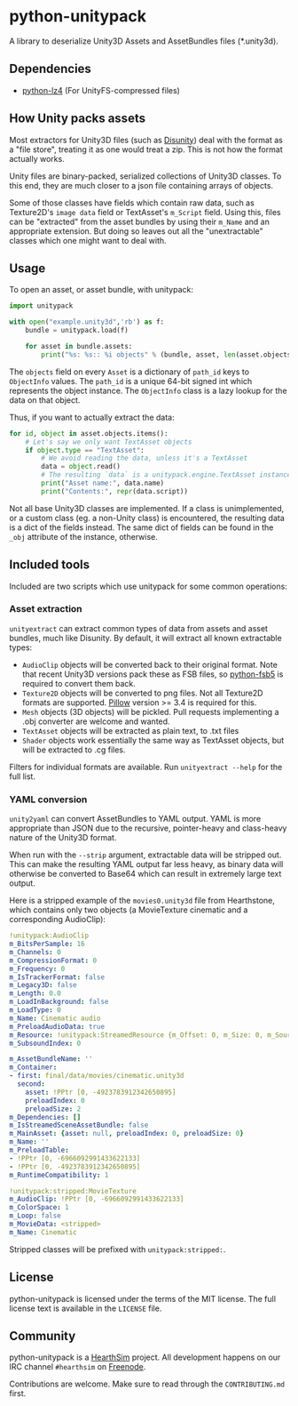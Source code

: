 # python-unitypack

A library to deserialize Unity3D Assets and AssetBundles files (*.unity3d).

## Dependencies

* [python-lz4](https://github.com/python-lz4/python-lz4) (For UnityFS-compressed files)


## How Unity packs assets

Most extractors for Unity3D files (such as [Disunity](https://github.com/ata4/disunity))
deal with the format as a "file store", treating it as one would treat a zip. This is
not how the format actually works.

Unity files are binary-packed, serialized collections of Unity3D classes. To this end,
they are much closer to a json file containing arrays of objects.

Some of those classes have fields which contain raw data, such as Texture2D's `image data`
field or TextAsset's `m_Script` field. Using this, files can be "extracted" from the asset
bundles by using their `m_Name` and an appropriate extension. But doing so leaves out all
the "unextractable" classes which one might want to deal with.


## Usage

To open an asset, or asset bundle, with unitypack:

```py
import unitypack

with open("example.unity3d",'rb') as f:
	bundle = unitypack.load(f)

	for asset in bundle.assets:
		print("%s: %s:: %i objects" % (bundle, asset, len(asset.objects)))
```

The `objects` field on every `Asset` is a dictionary of `path_id` keys to `ObjectInfo`
values. The `path_id` is a unique 64-bit signed int which represents the object instance.
The `ObjectInfo` class is a lazy lookup for the data on that object.

Thus, if you want to actually extract the data:

```py
for id, object in asset.objects.items():
	# Let's say we only want TextAsset objects
	if object.type == "TextAsset":
		# We avoid reading the data, unless it's a TextAsset
		data = object.read()
		# The resulting `data` is a unitypack.engine.TextAsset instance
		print("Asset name:", data.name)
		print("Contents:", repr(data.script))
```

Not all base Unity3D classes are implemented. If a class is unimplemented, or a custom class
(eg. a non-Unity class) is encountered, the resulting data is a dict of the fields instead.
The same dict of fields can be found in the `_obj` attribute of the instance, otherwise.


## Included tools

Included are two scripts which use unitypack for some common operations:


### Asset extraction

`unityextract` can extract common types of data from assets and asset bundles, much like Disunity.
By default, it will extract all known extractable types:

* `AudioClip` objects will be converted back to their original format. Note that recent Unity3D
  versions pack these as FSB files, so [python-fsb5](https://github.com/hearthsim/python-fsb5)
  is required to convert them back.
* `Texture2D` objects will be converted to png files. Not all Texture2D formats are supported.
  [Pillow](https://github.com/python-pillow/Pillow) version >= 3.4 is required for this.
* `Mesh` objects (3D objects) will be pickled. Pull requests implementing a .obj converter are
  welcome and wanted.
* `TextAsset` objects will be extracted as plain text, to .txt files
* `Shader` objects work essentially the same way as TextAsset objects, but will be extracted to
  .cg files.

Filters for individual formats are available. Run `unityextract --help` for the full list.


### YAML conversion

`unity2yaml` can convert AssetBundles to YAML output. YAML is more appropriate than JSON
due to the recursive, pointer-heavy and class-heavy nature of the Unity3D format.

When run with the `--strip` argument, extractable data will be stripped out. This can make the
resulting YAML output far less heavy, as binary data will otherwise be converted to Base64 which
can result in extremely large text output.

Here is a stripped example of the `movies0.unity3d` file from Hearthstone, which contains only
two objects (a MovieTexture cinematic and a corresponding AudioClip):

```yaml
!unitypack:AudioClip
m_BitsPerSample: 16
m_Channels: 0
m_CompressionFormat: 0
m_Frequency: 0
m_IsTrackerFormat: false
m_Legacy3D: false
m_Length: 0.0
m_LoadInBackground: false
m_LoadType: 0
m_Name: Cinematic audio
m_PreloadAudioData: true
m_Resource: !unitypack:StreamedResource {m_Offset: 0, m_Size: 0, m_Source: ''}
m_SubsoundIndex: 0

m_AssetBundleName: ''
m_Container:
- first: final/data/movies/cinematic.unity3d
  second:
    asset: !PPtr [0, -4923783912342650895]
    preloadIndex: 0
    preloadSize: 2
m_Dependencies: []
m_IsStreamedSceneAssetBundle: false
m_MainAsset: {asset: null, preloadIndex: 0, preloadSize: 0}
m_Name: ''
m_PreloadTable:
- !PPtr [0, -6966092991433622133]
- !PPtr [0, -4923783912342650895]
m_RuntimeCompatibility: 1

!unitypack:stripped:MovieTexture
m_AudioClip: !PPtr [0, -6966092991433622133]
m_ColorSpace: 1
m_Loop: false
m_MovieData: <stripped>
m_Name: Cinematic
```

Stripped classes will be prefixed with `unitypack:stripped:`.


## License

python-unitypack is licensed under the terms of the MIT license.
The full license text is available in the `LICENSE` file.


## Community

python-unitypack is a [HearthSim](http://hearthsim.info) project. All development
happens on our IRC channel `#hearthsim` on [Freenode](https://freenode.net).

Contributions are welcome. Make sure to read through the `CONTRIBUTING.md` first.
